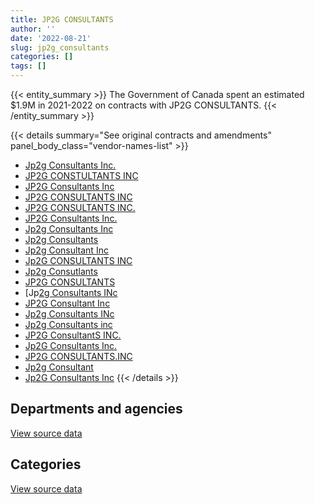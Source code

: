 ```yaml
---
title: JP2G CONSULTANTS
author: ''
date: '2022-08-21'
slug: jp2g_consultants
categories: []
tags: []
---
```


<script src="/rmarkdown-libs/htmlwidgets/htmlwidgets.js"></script>
<link href="/rmarkdown-libs/datatables-css/datatables-crosstalk.css" rel="stylesheet" />
<script src="/rmarkdown-libs/datatables-binding/datatables.js"></script>
<script src="/rmarkdown-libs/jquery/jquery-3.6.0.min.js"></script>
<link href="/rmarkdown-libs/dt-core-bootstrap/css/dataTables.bootstrap.min.css" rel="stylesheet" />
<link href="/rmarkdown-libs/dt-core-bootstrap/css/dataTables.bootstrap.extra.css" rel="stylesheet" />
<script src="/rmarkdown-libs/dt-core-bootstrap/js/jquery.dataTables.min.js"></script>
<script src="/rmarkdown-libs/dt-core-bootstrap/js/dataTables.bootstrap.min.js"></script>
<link href="/rmarkdown-libs/crosstalk/css/crosstalk.min.css" rel="stylesheet" />
<script src="/rmarkdown-libs/crosstalk/js/crosstalk.min.js"></script>
<script src="/rmarkdown-libs/htmlwidgets/htmlwidgets.js"></script>
<link href="/rmarkdown-libs/datatables-css/datatables-crosstalk.css" rel="stylesheet" />
<script src="/rmarkdown-libs/datatables-binding/datatables.js"></script>
<script src="/rmarkdown-libs/jquery/jquery-3.6.0.min.js"></script>
<link href="/rmarkdown-libs/dt-core-bootstrap/css/dataTables.bootstrap.min.css" rel="stylesheet" />
<link href="/rmarkdown-libs/dt-core-bootstrap/css/dataTables.bootstrap.extra.css" rel="stylesheet" />
<script src="/rmarkdown-libs/dt-core-bootstrap/js/jquery.dataTables.min.js"></script>
<script src="/rmarkdown-libs/dt-core-bootstrap/js/dataTables.bootstrap.min.js"></script>
<link href="/rmarkdown-libs/crosstalk/css/crosstalk.min.css" rel="stylesheet" />
<script src="/rmarkdown-libs/crosstalk/js/crosstalk.min.js"></script>

{{< entity_summary >}}
The Government of Canada spent an estimated \$1.9M in 2021-2022 on contracts with JP2G CONSULTANTS.
{{< /entity_summary >}}

{{< details summary="See original contracts and amendments" panel_body_class="vendor-names-list" >}}
- [Jp2g Consultants Inc.](https://search.open.canada.ca/en/ct/?sort=contract_value_f%20desc&page=1&search_text=%22Jp2g%20Consultants%20Inc.%22)
- [JP2G CONSTULTANTS INC](https://search.open.canada.ca/en/ct/?sort=contract_value_f%20desc&page=1&search_text=%22JP2G%20CONSTULTANTS%20INC%22)
- [JP2G Consultants Inc](https://search.open.canada.ca/en/ct/?sort=contract_value_f%20desc&page=1&search_text=%22JP2G%20Consultants%20Inc%22)
- [JP2G CONSULTANTS INC](https://search.open.canada.ca/en/ct/?sort=contract_value_f%20desc&page=1&search_text=%22JP2G%20CONSULTANTS%20INC%22)
- [JP2G CONSULTANTS INC.](https://search.open.canada.ca/en/ct/?sort=contract_value_f%20desc&page=1&search_text=%22JP2G%20CONSULTANTS%20INC.%22)
- [JP2G Consultants Inc.](https://search.open.canada.ca/en/ct/?sort=contract_value_f%20desc&page=1&search_text=%22JP2G%20Consultants%20Inc.%22)
- [Jp2g Consultants Inc](https://search.open.canada.ca/en/ct/?sort=contract_value_f%20desc&page=1&search_text=%22Jp2g%20Consultants%20Inc%22)
- [Jp2g Consultants](https://search.open.canada.ca/en/ct/?sort=contract_value_f%20desc&page=1&search_text=%22Jp2g%20Consultants%22)
- [Jp2g Consultant Inc](https://search.open.canada.ca/en/ct/?sort=contract_value_f%20desc&page=1&search_text=%22Jp2g%20Consultant%20Inc%22)
- [Jp2G CONSULTANTS INC](https://search.open.canada.ca/en/ct/?sort=contract_value_f%20desc&page=1&search_text=%22Jp2G%20CONSULTANTS%20INC%22)
- [Jp2g Consutlants](https://search.open.canada.ca/en/ct/?sort=contract_value_f%20desc&page=1&search_text=%22Jp2g%20Consutlants%22)
- [JP2G CONSULTANTS](https://search.open.canada.ca/en/ct/?sort=contract_value_f%20desc&page=1&search_text=%22JP2G%20CONSULTANTS%22)
- \[Jp[2g Consultants INc](https://search.open.canada.ca/en/ct/?sort=contract_value_f%20desc&page=1&search_text=%22Jp%5b2g%20Consultants%20INc%22)
- [JP2G Consultant Inc](https://search.open.canada.ca/en/ct/?sort=contract_value_f%20desc&page=1&search_text=%22JP2G%20Consultant%20Inc%22)
- [Jp2g Consultants INc](https://search.open.canada.ca/en/ct/?sort=contract_value_f%20desc&page=1&search_text=%22Jp2g%20Consultants%20INc%22)
- [Jp2g Consultants inc](https://search.open.canada.ca/en/ct/?sort=contract_value_f%20desc&page=1&search_text=%22Jp2g%20Consultants%20inc%22)
- [JP2G ConsultantS INC.](https://search.open.canada.ca/en/ct/?sort=contract_value_f%20desc&page=1&search_text=%22JP2G%20ConsultantS%20INC.%22)
- [Jp2G Consultants Inc.](https://search.open.canada.ca/en/ct/?sort=contract_value_f%20desc&page=1&search_text=%22Jp2G%20Consultants%20Inc.%22)
- [JP2G CONSULTANTS.INC](https://search.open.canada.ca/en/ct/?sort=contract_value_f%20desc&page=1&search_text=%22JP2G%20CONSULTANTS.INC%22)
- [Jp2g Consultant](https://search.open.canada.ca/en/ct/?sort=contract_value_f%20desc&page=1&search_text=%22Jp2g%20Consultant%22)
- [Jp2G Consultants Inc](https://search.open.canada.ca/en/ct/?sort=contract_value_f%20desc&page=1&search_text=%22Jp2G%20Consultants%20Inc%22)
{{< /details >}}

## Departments and agencies

<div id="htmlwidget-1" style="width:100%;height:auto;" class="datatables html-widget"></div>
<script type="application/json" data-for="htmlwidget-1">{"x":{"style":"bootstrap","filter":"none","vertical":false,"data":[["<a href=\"/departments/aafc-aac/\">Agriculture and Agri-Food Canada<\/a>","<a href=\"/departments/cfia-acia/\">Canadian Food Inspection Agency<\/a>","<a href=\"/departments/dnd-mdn/\">National Defence<\/a>","<a href=\"/departments/hc-sc/\">Health Canada<\/a>","<a href=\"/departments/nrc-cnrc/\">National Research Council Canada<\/a>","<a href=\"/departments/pwgsc-tpsgc/\">Public Services and Procurement Canada<\/a>","<a href=\"/departments/rcmp-grc/\">Royal Canadian Mounted Police<\/a>"],[null,null,1269328.77,21036.77,0,88866.97,40205.4],[null,null,1783142.76,null,3194.06,63428.6,null],[7225.56,23801.2,1763723.93,null,50108.04,55617.63,null],[73259.2,56048,1635845.29,null,0,55415.2,38402.97]],"container":"<table class=\"table table-striped table-hover row-border order-column display\">\n  <thead>\n    <tr>\n      <th>Department<\/th>\n      <th>2018-2019<\/th>\n      <th>2019-2020<\/th>\n      <th>2020-2021<\/th>\n      <th>2021-2022<\/th>\n    <\/tr>\n  <\/thead>\n<\/table>","options":{"order":[[4,"desc"]],"pageLength":10,"autoWidth":true,"columnDefs":[{"targets":1,"render":"function(data, type, row, meta) {\n    return type !== 'display' ? data : DTWidget.formatCurrency(data, \"$\", 2, 3, \",\", \".\", true, null);\n  }"},{"targets":2,"render":"function(data, type, row, meta) {\n    return type !== 'display' ? data : DTWidget.formatCurrency(data, \"$\", 2, 3, \",\", \".\", true, null);\n  }"},{"targets":3,"render":"function(data, type, row, meta) {\n    return type !== 'display' ? data : DTWidget.formatCurrency(data, \"$\", 2, 3, \",\", \".\", true, null);\n  }"},{"targets":4,"render":"function(data, type, row, meta) {\n    return type !== 'display' ? data : DTWidget.formatCurrency(data, \"$\", 2, 3, \",\", \".\", true, null);\n  }"},{"width":"16%","targets":[1,2,3,4]},{"className":"dt-right","targets":[1,2,3,4]}],"orderClasses":false}},"evals":["options.columnDefs.0.render","options.columnDefs.1.render","options.columnDefs.2.render","options.columnDefs.3.render"],"jsHooks":[]}</script>
<p class="text-right">
<a href="https://github.com/GoC-Spending/contracts-data/tree/main/data/out/vendors/jp2g_consultants/summary_by_fiscal_year_by_department.csv" class="source-data-link btn btn-link">View source data</a>
</p>

## Categories

<div id="htmlwidget-2" style="width:100%;height:auto;" class="datatables html-widget"></div>
<script type="application/json" data-for="htmlwidget-2">{"x":{"style":"bootstrap","filter":"none","vertical":false,"data":[["<a href=\"/categories/1_facilities_and_construction/\">Facilities and construction<\/a>","<a href=\"/categories/2_professional_services/\">Professional services<\/a>","<a href=\"/categories/6_industrial_products_and_services/\">Industrial products and services<\/a>"],[1369035.33,21806.9,28595.68],[1791484.9,58280.53,null],[1856558.73,43917.63,null],[1858970.66,null,null]],"container":"<table class=\"table table-striped table-hover row-border order-column display\">\n  <thead>\n    <tr>\n      <th>Category<\/th>\n      <th>2018-2019<\/th>\n      <th>2019-2020<\/th>\n      <th>2020-2021<\/th>\n      <th>2021-2022<\/th>\n    <\/tr>\n  <\/thead>\n<\/table>","options":{"order":[[4,"desc"]],"dom":"t","pageLength":30,"autoWidth":true,"columnDefs":[{"targets":1,"render":"function(data, type, row, meta) {\n    return type !== 'display' ? data : DTWidget.formatCurrency(data, \"$\", 2, 3, \",\", \".\", true, null);\n  }"},{"targets":2,"render":"function(data, type, row, meta) {\n    return type !== 'display' ? data : DTWidget.formatCurrency(data, \"$\", 2, 3, \",\", \".\", true, null);\n  }"},{"targets":3,"render":"function(data, type, row, meta) {\n    return type !== 'display' ? data : DTWidget.formatCurrency(data, \"$\", 2, 3, \",\", \".\", true, null);\n  }"},{"targets":4,"render":"function(data, type, row, meta) {\n    return type !== 'display' ? data : DTWidget.formatCurrency(data, \"$\", 2, 3, \",\", \".\", true, null);\n  }"},{"width":"16%","targets":[1,2,3,4]},{"className":"dt-right","targets":[1,2,3,4]}],"orderClasses":false,"lengthMenu":[10,25,30,50,100]}},"evals":["options.columnDefs.0.render","options.columnDefs.1.render","options.columnDefs.2.render","options.columnDefs.3.render"],"jsHooks":[]}</script>
<p class="text-right">
<a href="https://github.com/GoC-Spending/contracts-data/tree/main/data/out/vendors/jp2g_consultants/summary_by_fiscal_year_by_category.csv" class="source-data-link btn btn-link">View source data</a>
</p>
